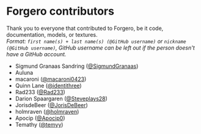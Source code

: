 # Forgero contributors

Thank you to everyone that contributed to Forgero, be it code, documentation, models, or textures.  
*Format: `first name(s) + last name(s) (@GitHub username)` or `nickname (@GitHub username)`, GitHub username can be left out if the person doesn't have a GitHub account.*

- Sigmund Granaas Sandring ([@SigmundGranaas](https://github.com/SigmundGranaas))
- Auluna
- macaroni ([@macaroni0423](https://github.com/macaroni0423))
- Quinn Lane ([@identithree](https://github.com/identithree))
- Rad233 ([@Rad233](https://github.com/Rad233))
- Darion Spaargaren ([@Steveplays28](https://github.com/Steveplays28))
- JorisdeBeer ([@JorisDeBeer](https://github.com/JorisDeBeer))
- holmraven ([@holmraven](https://github.com/holmraven))
- Apocip ([@Apocip0](https://github.com/Apocip0))
- Temathy ([@temyy](https://github.com/temyy))
